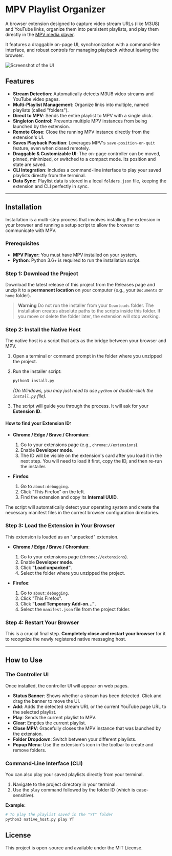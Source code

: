 # MPV Playlist Organizer

A browser extension designed to capture video stream URLs (like M3U8) and YouTube links, organize them into persistent playlists, and play them directly in the [MPV media player](https://mpv.io/).

It features a draggable on-page UI, synchronization with a command-line interface, and robust controls for managing playback without leaving the browser.

![Screenshot of the UI](images/screenshot.png) <!-- Placeholder for a screenshot -->

## Features

- **Stream Detection**: Automatically detects M3U8 video streams and YouTube video pages.
- **Multi-Playlist Management**: Organize links into multiple, named playlists (called "folders").
- **Direct to MPV**: Sends the entire playlist to MPV with a single click.
- **Singleton Control**: Prevents multiple MPV instances from being launched by the extension.
- **Remote Close**: Close the running MPV instance directly from the extension's UI.
- **Saves Playback Position**: Leverages MPV's `save-position-on-quit` feature, even when closed remotely.
- **Draggable & Customizable UI**: The on-page controller can be moved, pinned, minimized, or switched to a compact mode. Its position and state are saved.
- **CLI Integration**: Includes a command-line interface to play your saved playlists directly from the terminal.
- **Data Sync**: Playlist data is stored in a local `folders.json` file, keeping the extension and CLI perfectly in sync.

---

## Installation

Installation is a multi-step process that involves installing the extension in your browser and running a setup script to allow the browser to communicate with MPV.

### Prerequisites

- **MPV Player**: You must have MPV installed on your system.
- **Python**: Python 3.6+ is required to run the installation script.

### Step 1: Download the Project

Download the latest release of this project from the Releases page and unzip it to a **permanent location** on your computer (e.g., your `Documents` or `home` folder).

> **Warning**
> Do not run the installer from your `Downloads` folder. The installation creates absolute paths to the scripts inside this folder. If you move or delete the folder later, the extension will stop working.

### Step 2: Install the Native Host

The native host is a script that acts as the bridge between your browser and MPV.

1.  Open a terminal or command prompt in the folder where you unzipped the project.
2.  Run the installer script:
    ```sh
    python3 install.py
    ```
    *(On Windows, you may just need to use `python` or double-click the `install.py` file).*

3.  The script will guide you through the process. It will ask for your **Extension ID**.

#### How to find your Extension ID:

-   **Chrome / Edge / Brave / Chromium**:
    1.  Go to your extensions page (e.g., `chrome://extensions`).
    2.  Enable **Developer mode**.
    3.  The ID will be visible on the extension's card after you load it in the next step. You will need to load it first, copy the ID, and then re-run the installer.

-   **Firefox**:
    1.  Go to `about:debugging`.
    2.  Click "This Firefox" on the left.
    3.  Find the extension and copy its **Internal UUID**.

The script will automatically detect your operating system and create the necessary manifest files in the correct browser configuration directories.

### Step 3: Load the Extension in Your Browser

This extension is loaded as an "unpacked" extension.

-   **Chrome / Edge / Brave / Chromium**:
    1.  Go to your extensions page (`chrome://extensions`).
    2.  Enable **Developer mode**.
    3.  Click **"Load unpacked"**.
    4.  Select the folder where you unzipped the project.

-   **Firefox**:
    1.  Go to `about:debugging`.
    2.  Click "This Firefox".
    3.  Click **"Load Temporary Add-on..."**.
    4.  Select the `manifest.json` file from the project folder.

### Step 4: Restart Your Browser

This is a crucial final step. **Completely close and restart your browser** for it to recognize the newly registered native messaging host.

---

## How to Use

### The Controller UI

Once installed, the controller UI will appear on web pages.

- **Status Banner**: Shows whether a stream has been detected. Click and drag the banner to move the UI.
- **Add**: Adds the detected stream URL or the current YouTube page URL to the selected playlist.
- **Play**: Sends the current playlist to MPV.
- **Clear**: Empties the current playlist.
- **Close MPV**: Gracefully closes the MPV instance that was launched by the extension.
- **Folder Dropdown**: Switch between your different playlists.
- **Popup Menu**: Use the extension's icon in the toolbar to create and remove folders.

### Command-Line Interface (CLI)

You can also play your saved playlists directly from your terminal.

1.  Navigate to the project directory in your terminal.
2.  Use the `play` command followed by the folder ID (which is case-sensitive).

**Example:**
```sh
# To play the playlist saved in the "YT" folder
python3 native_host.py play YT
```

## License

This project is open-source and available under the MIT License.
